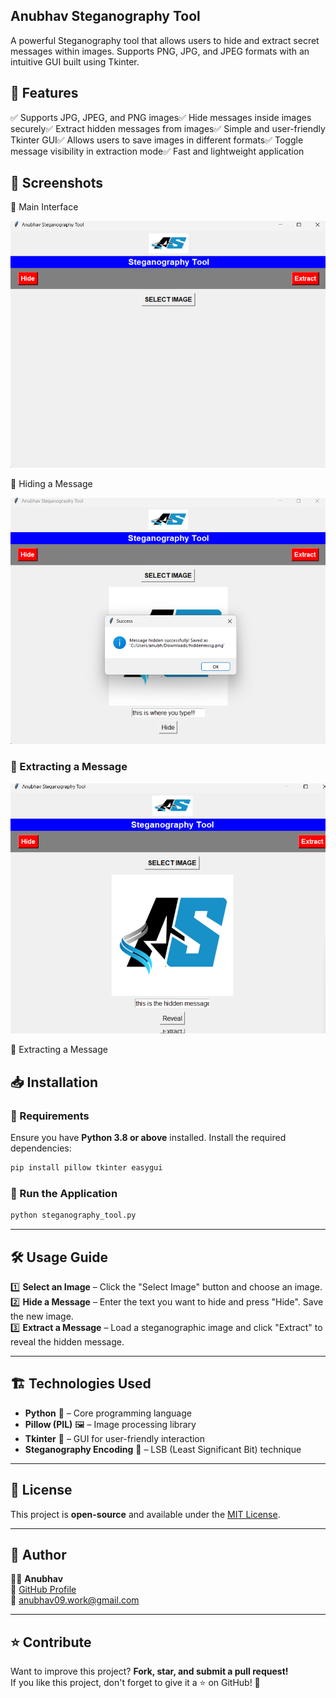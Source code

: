 ## Anubhav Steganography Tool



A powerful Steganography tool that allows users to hide and extract secret messages within images. Supports PNG, JPG, and JPEG formats with an intuitive GUI built using Tkinter.

## 🚀 Features

✅ Supports JPG, JPEG, and PNG images✅ Hide messages inside images securely✅ Extract hidden messages from images✅ Simple and user-friendly Tkinter GUI✅ Allows users to save images in different formats✅ Toggle message visibility in extraction mode✅ Fast and lightweight application

## 📸 Screenshots

🔹 Main Interface

![Main UI](main-ui.png)

🔹 Hiding a Message

![Hide Message](hidden.png)

### 🔹 Extracting a Message  
![Extract Message](extract.png)


🔹 Extracting a Message



## 📥 Installation

### 🔹 Requirements
Ensure you have **Python 3.8 or above** installed. Install the required dependencies:

```bash
pip install pillow tkinter easygui
```

### 🔹 Run the Application

```bash
python steganography_tool.py
```

---

## 🛠️ Usage Guide

1️⃣ **Select an Image** – Click the "Select Image" button and choose an image.  
2️⃣ **Hide a Message** – Enter the text you want to hide and press "Hide". Save the new image.  
3️⃣ **Extract a Message** – Load a steganographic image and click "Extract" to reveal the hidden message.  

---

## 🏗️ Technologies Used

- **Python** 🐍 – Core programming language
- **Pillow (PIL)** 🖼️ – Image processing library
- **Tkinter** 🎨 – GUI for user-friendly interaction
- **Steganography Encoding** 🔐 – LSB (Least Significant Bit) technique

---

## 📜 License

This project is **open-source** and available under the [MIT License](LICENSE).

---

## 👤 Author

👨‍💻 **Anubhav**  
🔗 [GitHub Profile](https://github.com/TONYSTARTOP)  
📧 anubhav09.work@gmail.com  

---

## ⭐ Contribute

Want to improve this project? **Fork, star, and submit a pull request!**  
If you like this project, don't forget to give it a ⭐ on GitHub! 🚀
```
